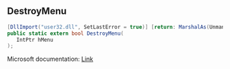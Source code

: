 ## DestroyMenu

```csharp
[DllImport("user32.dll", SetLastError = true)] [return: MarshalAs(UnmanagedType.Bool)]
public static extern bool DestroyMenu(
   IntPtr hMenu
);
```

Microsoft documentation: [Link](https://docs.microsoft.com/en-us/windows/win32/api/winuser/nf-winuser-destroymenu)
